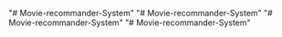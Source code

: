 "# Movie-recommander-System" 
"# Movie-recommander-System" 
"# Movie-recommander-System" 
"# Movie-recommander-System" 
